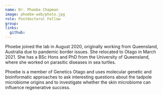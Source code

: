 ```yaml
---
name: Dr. Phoebe Chapman
image: phoebe-web/photo.jpg
role: Postdoctoral Fellow
group: 
links:
  github: 
---
```


Phoebe joined the lab in August 2020, originally working from Queensland, Australia due to pandemic border issues. She relocated to Otago in March 2021. She has a BSc Hons and PhD from the University of Queensland, where she worked on parasitic diseases in sea turtles.

Phoebe is a member of Genetics Otago and uses molecular genetic and bioinformatic approaches to ask interesting questions about the tadpole microbiome origins and to investigate whether the skin microbiome can influence regenerative success.
